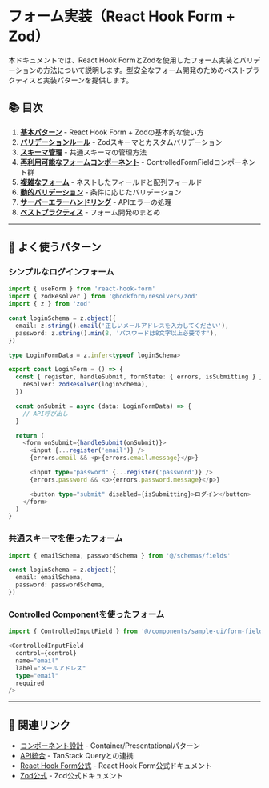 # フォーム実装（React Hook Form + Zod）

本ドキュメントでは、React Hook FormとZodを使用したフォーム実装とバリデーションの方法について説明します。型安全なフォーム開発のためのベストプラクティスと実装パターンを提供します。

## 📚 目次

1. **[基本パターン](./01-basic-patterns.md)** - React Hook Form + Zodの基本的な使い方
2. **[バリデーションルール](./02-validation-rules.md)** - Zodスキーマとカスタムバリデーション
3. **[スキーマ管理](./03-schema-management.md)** - 共通スキーマの管理方法
4. **[再利用可能なフォームコンポーネント](./04-reusable-components.md)** - ControlledFormFieldコンポーネント群
5. **[複雑なフォーム](./05-complex-forms.md)** - ネストしたフィールドと配列フィールド
6. **[動的バリデーション](./06-dynamic-validation.md)** - 条件に応じたバリデーション
7. **[サーバーエラーハンドリング](./07-server-errors.md)** - APIエラーの処理
8. **[ベストプラクティス](./08-best-practices.md)** - フォーム開発のまとめ

---

## 🚀 よく使うパターン

### シンプルなログインフォーム

```typescript
import { useForm } from 'react-hook-form'
import { zodResolver } from '@hookform/resolvers/zod'
import { z } from 'zod'

const loginSchema = z.object({
  email: z.string().email('正しいメールアドレスを入力してください'),
  password: z.string().min(8, 'パスワードは8文字以上必要です'),
})

type LoginFormData = z.infer<typeof loginSchema>

export const LoginForm = () => {
  const { register, handleSubmit, formState: { errors, isSubmitting } } = useForm<LoginFormData>({
    resolver: zodResolver(loginSchema),
  })

  const onSubmit = async (data: LoginFormData) => {
    // API呼び出し
  }

  return (
    <form onSubmit={handleSubmit(onSubmit)}>
      <input {...register('email')} />
      {errors.email && <p>{errors.email.message}</p>}

      <input type="password" {...register('password')} />
      {errors.password && <p>{errors.password.message}</p>}

      <button type="submit" disabled={isSubmitting}>ログイン</button>
    </form>
  )
}
```

### 共通スキーマを使ったフォーム

```typescript
import { emailSchema, passwordSchema } from '@/schemas/fields'

const loginSchema = z.object({
  email: emailSchema,
  password: passwordSchema,
})
```

### Controlled Componentを使ったフォーム

```typescript
import { ControlledInputField } from '@/components/sample-ui/form-field/controlled-form-field'

<ControlledInputField
  control={control}
  name="email"
  label="メールアドレス"
  type="email"
  required
/>
```

---

## 📖 関連リンク

- [コンポーネント設計](../03-component-design.md) - Container/Presentationalパターン
- [API統合](../05-api-integration/) - TanStack Queryとの連携
- [React Hook Form公式](https://react-hook-form.com/) - React Hook Form公式ドキュメント
- [Zod公式](https://zod.dev/) - Zod公式ドキュメント
